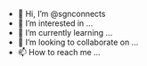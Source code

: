 - 👋 Hi, I’m @sgnconnects
- 👀 I’m interested in ...
- 🌱 I’m currently learning ...
- 💞️ I’m looking to collaborate on ...
- 📫 How to reach me ...

<!---
sgnconnects/sgnconnects is a ✨ special ✨ repository because its `README.md` (this file) appears on your GitHub profile.
You can click the Preview link to take a look at your changes.
--->
